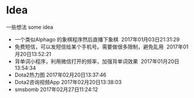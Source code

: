# Idea
一些想法 some idea

* 一个类似Alphago 的象棋程序然后直播下象棋  2017年01月03日21:31:29
* 免费短信，可以发短信给某个手机号。需要做很多限制，避免乱用  2017年01月20日13:52:21
* 背单词小程序，利用微信打开的频率，加强背单词效果  2017年01月20日13:54:34
* Dota2热力图 2017年02月20日13:37:46
* Dota2咨询视频App 2017年02月20日13:38:03
* smsbomb 2017年02月27日11:24:12
